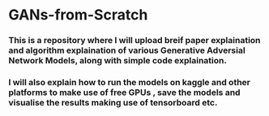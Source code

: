 # GANs-from-Scratch
### This is a repository where I will upload breif paper explaination and algorithm explaination of various Generative Adversial Network Models, along with simple code explaination.
### I will also explain how to run the models on kaggle and other platforms to make use of free GPUs , save the models and visualise the results making use of tensorboard etc.
